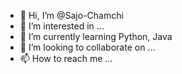 - 👋 Hi, I’m @Sajo-Chamchi
- 👀 I’m interested in ...
- 🌱 I’m currently learning Python, Java
- 💞️ I’m looking to collaborate on ...
- 📫 How to reach me ...

<!---
Sajo-Chamchi/Sajo-Chamchi is a ✨ special ✨ repository because its `README.md` (this file) appears on your GitHub profile.
You can click the Preview link to take a look at your changes.
--->
